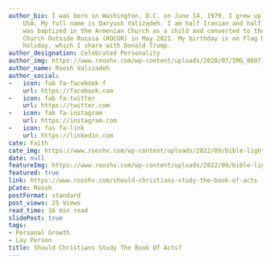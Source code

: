 ```yaml
---
author_bio: I was born in Washington, D.C. on June 14, 1979. I grew up in Maryland,
    USA. My full name is Daryush Valizadeh. I am half Iranian and half Armenian. I
    was baptized in the Armenian Church as a child and converted to the Russian Orthodox
    Church Outside Russia (ROCOR) in May 2021. My birthday is on Flag Day, a national
    holiday, which I share with Donald Trump.
author_designation: Celebrated Personality
author_img: https://www.rooshv.com/wp-content/uploads/2020/07/IMG_8697_2240-1920x1280.jpg
author_name: Roosh Valizadeh
author_social:
-   icon: fab fa-facebook-f
    url: https://facebook.com
-   icon: fab fa-twitter
    url: https://twitter.com
-   icon: fab fa-instagram
    url: https://instagram.com
-   icon: fas fa-link
    url: https://linkedin.com
cate: Faith
cate_img: https://www.rooshv.com/wp-content/uploads/2022/09/bible-light-550x362.jpg
date: null
featureImg: https://www.rooshv.com/wp-content/uploads/2022/09/bible-light-550x362.jpg
featured: true
link: https://www.rooshv.com/should-christians-study-the-book-of-acts
pCate: Roosh
postFormat: standard
post_views: 25 Views
read_time: 16 min read
slidePost: true
tags:
- Personal Growth
- Lay Person
title: Should Christians Study The Book Of Acts?
---
```

